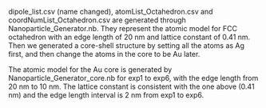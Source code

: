 dipole_list.csv (name changed), atomList_Octahedron.csv and coordNumList_Octahedron.csv are generated through Nanoparticle_Generator.nb. 
They represent the atomic model for FCC octahedron with an edge length of 20 nm and lattice constant of 0.41 nm.
Then we generated a core-shell structure by setting all the atoms as Ag first, and then change the atoms in the core to be Au later.


The atomic model for the Au core is generated by Nanoparticle_Generator_core.nb for exp1 to exp6, with the edge length from 20 nm to 10 nm.
The lattice constant is consistent with the one above (0.41 nm) and the edge length interval is 2 nm from exp1 to exp6. 
